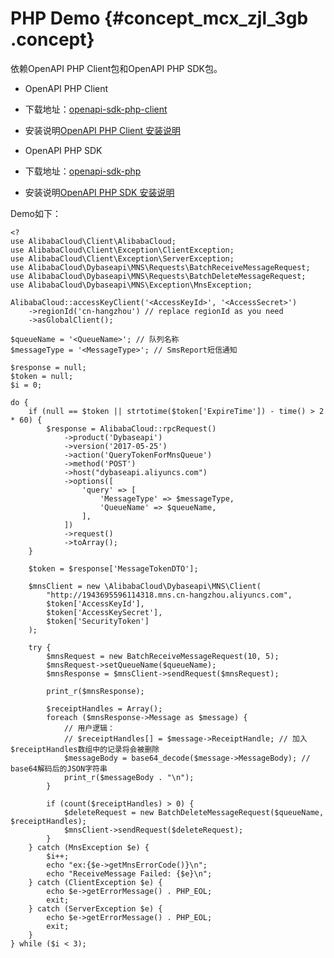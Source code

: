 # PHP Demo {#concept_mcx_zjl_3gb .concept}

依赖OpenAPI PHP Client包和OpenAPI PHP SDK包。

-   OpenAPI PHP Client

-   下载地址：[openapi-sdk-php-client](https://github.com/aliyun/openapi-sdk-php-client)

-   安装说明[OpenAPI PHP Client 安装说明](https://github.com/aliyun/openapi-sdk-php-client/blob/master/README-CN.md)

-   OpenAPI PHP SDK

-   下载地址：[openapi-sdk-php](https://github.com/aliyun/openapi-sdk-php)

-   安装说明[OpenAPI PHP SDK 安装说明](https://github.com/aliyun/openapi-sdk-php/blob/master/README-CN.md)


Demo如下：

```
<?
use AlibabaCloud\Client\AlibabaCloud;
use AlibabaCloud\Client\Exception\ClientException;
use AlibabaCloud\Client\Exception\ServerException;
use AlibabaCloud\Dybaseapi\MNS\Requests\BatchReceiveMessageRequest;
use AlibabaCloud\Dybaseapi\MNS\Requests\BatchDeleteMessageRequest;
use AlibabaCloud\Dybaseapi\MNS\Exception\MnsException;

AlibabaCloud::accessKeyClient('<AccessKeyId>', '<AccessSecret>')
    ->regionId('cn-hangzhou') // replace regionId as you need
    ->asGlobalClient();

$queueName = '<QueueName>'; // 队列名称
$messageType = '<MessageType>'; // SmsReport短信通知

$response = null;
$token = null;
$i = 0;

do {
    if (null == $token || strtotime($token['ExpireTime']) - time() > 2 * 60) {
        $response = AlibabaCloud::rpcRequest()
            ->product('Dybaseapi')
            ->version('2017-05-25')
            ->action('QueryTokenForMnsQueue')
            ->method('POST')
            ->host("dybaseapi.aliyuncs.com")
            ->options([
                'query' => [
                    'MessageType' => $messageType,
                    'QueueName' => $queueName,
                ],
            ])
            ->request()
            ->toArray();
    }

    $token = $response['MessageTokenDTO'];

    $mnsClient = new \AlibabaCloud\Dybaseapi\MNS\Client(
        "http://1943695596114318.mns.cn-hangzhou.aliyuncs.com",
        $token['AccessKeyId'],
        $token['AccessKeySecret'],
        $token['SecurityToken']
    );

    try {
        $mnsRequest = new BatchReceiveMessageRequest(10, 5);
        $mnsRequest->setQueueName($queueName);
        $mnsResponse = $mnsClient->sendRequest($mnsRequest);

        print_r($mnsResponse);

        $receiptHandles = Array();
        foreach ($mnsResponse->Message as $message) {
            // 用户逻辑：
            // $receiptHandles[] = $message->ReceiptHandle; // 加入$receiptHandles数组中的记录将会被删除
            $messageBody = base64_decode($message->MessageBody); // base64解码后的JSON字符串
            print_r($messageBody . "\n");
        }

        if (count($receiptHandles) > 0) {
            $deleteRequest = new BatchDeleteMessageRequest($queueName, $receiptHandles);
            $mnsClient->sendRequest($deleteRequest);
        }
    } catch (MnsException $e) {
        $i++;
        echo "ex:{$e->getMnsErrorCode()}\n";
        echo "ReceiveMessage Failed: {$e}\n";
    } catch (ClientException $e) {
        echo $e->getErrorMessage() . PHP_EOL;
        exit;
    } catch (ServerException $e) {
        echo $e->getErrorMessage() . PHP_EOL;
        exit;
    }
} while ($i < 3);
```

